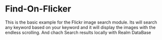 # Find-On-Flicker
This is the basic example for the Flickr image search module. Its will search any keyword based on your keyword and  it will display the images with the endless scrolling.
And chach Search results locally with Realm DataBase
